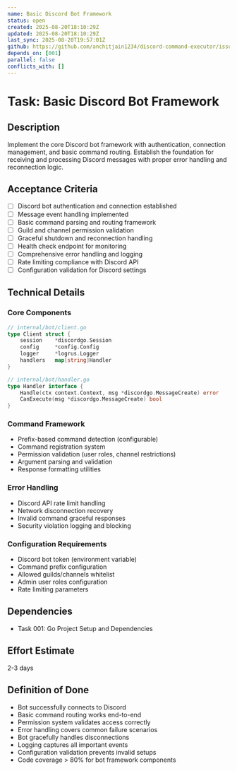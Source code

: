 ```yaml
---
name: Basic Discord Bot Framework
status: open
created: 2025-08-20T18:10:29Z
updated: 2025-08-20T18:10:29Z
last_sync: 2025-08-20T19:57:01Z
github: https://github.com/anchitjain1234/discord-command-executor/issues/8 
depends_on: [001]
parallel: false
conflicts_with: []
---
```


# Task: Basic Discord Bot Framework

## Description

Implement the core Discord bot framework with authentication, connection management, and basic command routing. Establish the foundation for receiving and processing Discord messages with proper error handling and reconnection logic.

## Acceptance Criteria

- [ ] Discord bot authentication and connection established
- [ ] Message event handling implemented
- [ ] Basic command parsing and routing framework
- [ ] Guild and channel permission validation
- [ ] Graceful shutdown and reconnection handling
- [ ] Health check endpoint for monitoring
- [ ] Comprehensive error handling and logging
- [ ] Rate limiting compliance with Discord API
- [ ] Configuration validation for Discord settings

## Technical Details

### Core Components
```go
// internal/bot/client.go
type Client struct {
    session    *discordgo.Session
    config     *config.Config
    logger     *logrus.Logger
    handlers   map[string]Handler
}

// internal/bot/handler.go
type Handler interface {
    Handle(ctx context.Context, msg *discordgo.MessageCreate) error
    CanExecute(msg *discordgo.MessageCreate) bool
}
```

### Command Framework
- Prefix-based command detection (configurable)
- Command registration system
- Permission validation (user roles, channel restrictions)
- Argument parsing and validation
- Response formatting utilities

### Error Handling
- Discord API rate limit handling
- Network disconnection recovery
- Invalid command graceful responses
- Security violation logging and blocking

### Configuration Requirements
- Discord bot token (environment variable)
- Command prefix configuration
- Allowed guilds/channels whitelist
- Admin user roles configuration
- Rate limiting parameters

## Dependencies

- Task 001: Go Project Setup and Dependencies

## Effort Estimate

2-3 days

## Definition of Done

- Bot successfully connects to Discord
- Basic command routing works end-to-end
- Permission system validates access correctly
- Error handling covers common failure scenarios
- Bot gracefully handles disconnections
- Logging captures all important events
- Configuration validation prevents invalid setups
- Code coverage > 80% for bot framework components